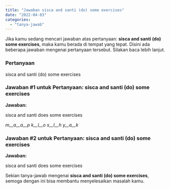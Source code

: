 ```yaml
---
title: "Jawaban sisca and santi (do) some exercises​"
date: "2022-04-03"
categories: 
  - "tanya-jawab"
---
```


Jika kamu sedang mencari jawaban atas pertanyaan: **sisca and santi (do) some exercises​**, maka kamu berada di tempat yang tepat. Disini ada beberapa jawaban mengenai pertanyaan tersebut. Silakan baca lebih lanjut.

### Pertanyaan

sisca and santi (do) some exercises​

### Jawaban #1 untuk Pertanyaan: sisca and santi (do) some exercises​

**Jawaban:**

sisca and santi does some exercises

_m__a__a__p_ _k__l__o_ _s__l__h_ _y__a__k_

### Jawaban #2 untuk Pertanyaan: sisca and santi (do) some exercises​

**Jawaban:**

sisca and santi does some exercises

Sekian tanya-jawab mengenai **sisca and santi (do) some exercises​**, semoga dengan ini bisa membantu menyelesaikan masalah kamu.
